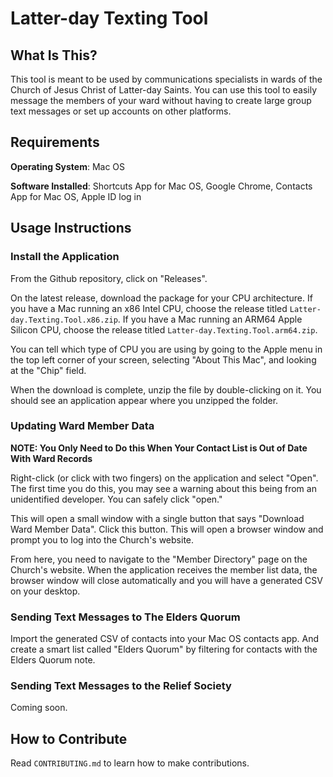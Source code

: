 # Latter-day Texting Tool
## What Is This?

This tool is meant to be used by communications specialists in wards of 
the Church of Jesus Christ of Latter-day Saints. You can use this tool to easily
message the members of your ward without having to create large group text messages or 
set up accounts on other platforms.

## Requirements

**Operating System**: Mac OS

**Software Installed**: Shortcuts App for Mac OS, Google Chrome, Contacts App for Mac OS, Apple ID log in

## Usage Instructions

### Install the Application 

From the Github repository, click on "Releases".

On the latest release, download the package for your CPU architecture. If you have a 
Mac running an x86 Intel CPU, choose the release titled `Latter-day.Texting.Tool.x86.zip`. If you have a 
Mac running an ARM64 Apple Silicon CPU, choose the release titled `Latter-day.Texting.Tool.arm64.zip`.

You can tell which type of CPU you are using by going to the Apple menu in the top left corner of your screen,
selecting "About This Mac", and looking at the "Chip" field.

When the download is complete, unzip the file by double-clicking on it. You should see an application appear where you 
unzipped the folder.

### Updating Ward Member Data

**NOTE: You Only Need to Do this When Your Contact List is Out of Date With Ward Records**

Right-click (or click with two fingers) on the application and select "Open". 
The first time you do this, you may see a warning about this being from an unidentified developer. You can 
safely click "open."

This will open a small window with a single button that says "Download Ward Member Data". Click this button.
This will open a browser window and prompt you to log into the Church's website. 

From here, you need to navigate to the "Member Directory" page on the Church's website. 
When the application receives the member list data, the browser window will close automatically and you will
have a generated CSV on your desktop.

### Sending Text Messages to The Elders Quorum

Import the generated CSV of contacts into your Mac OS contacts app. And create a smart list called "Elders Quorum" by 
filtering for contacts with the Elders Quorum note.


### Sending Text Messages to the Relief Society

Coming soon.

## How to Contribute

Read `CONTRIBUTING.md` to learn how to make contributions.

